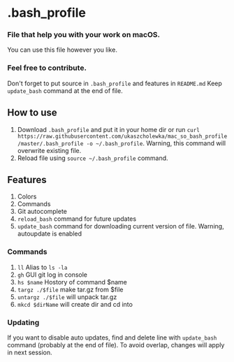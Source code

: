 # .bash_profile
### File that help you with your work on macOS.
You can use this file however you like.

### Feel free to contribute.
Don't forget to put source in `.bash_profile` and features in `README.md`  Keep `update_bash` command at the end of file.

## How to use
1. Download `.bash_profile` and put it in your home dir or run  `curl https://raw.githubusercontent.com/ukaszcholewka/mac_so_bash_profile/master/.bash_profile -o ~/.bash_profile`. Warning, this command will overwrite existing file.
2. Reload file using `source ~/.bash_profile` command.

## Features
1. Colors
2. Commands
3. Git autocomplete
4. `reload_bash` command for future updates
5. `update_bash` command for downloading current version of file. Warning, autoupdate is enabled

### Commands
1. `ll` Alias to `ls -la`
2. `gh` GUI git log in console
3. `hs $name` Hostory of command $name
4. `targz ./$file` make tar.gz from $file
5. `untargz ./$file` will unpack tar.gz
6. `mkcd $dirName` will create dir and cd into


### Updating
If you want to disable auto updates, find and delete line with `update_bash` command (probably at the end of file). To avoid overlap, changes will apply in next session.
